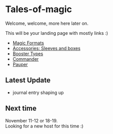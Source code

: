 # Tales-of-magic

Welcome, welcome, more here later on. 

This will be your landing page with mostly links :)
- [Magic Formats](./Formats.md)
- [Accessories: Sleeves and boxes](./sleeves%20and%20boxes.md)
- [Booster Types](./Boosters.md)
- [Commander](./formats/edh.md)
- [Pauper](./formats/pauper.md)

## Latest Update
- journal entry shaping up 

## Next time
November 11-12 or 18-19.  
Looking for a new host for this time :)